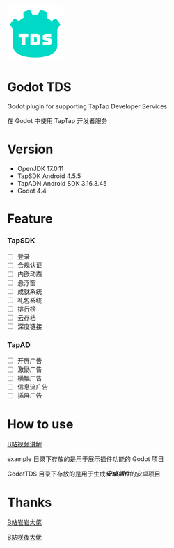<img src="example/icon.svg" width="128" height="128">

# Godot TDS

Godot plugin for supporting TapTap Developer Services

在 Godot 中使用 TapTap 开发者服务

# Version

- OpenJDK 17.0.11
- TapSDK Android 4.5.5
- TapADN Android SDK 3.16.3.45
- Godot 4.4

# Feature

### TapSDK

- [ ] 登录
- [ ] 合规认证
- [ ] 内嵌动态
- [ ] 悬浮窗
- [ ] 成就系统
- [ ] 礼包系统
- [ ] 排行榜
- [ ] 云存档
- [ ] 深度链接

### TapAD

- [ ] 开屏广告
- [ ] 激励广告
- [ ] 横幅广告
- [ ] 信息流广告
- [ ] 插屏广告

# How to use

[B站视频讲解](void(0))

example 目录下存放的是用于展示插件功能的 Godot 项目

GodotTDS 目录下存放的是用于生成***安卓插件***的安卓项目

# Thanks

[B站岩岩大佬](https://space.bilibili.com/55245483)

[B站咲夜大佬](https://space.bilibili.com/2706229)
